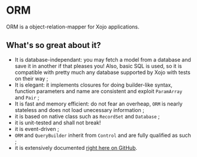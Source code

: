 ORM
===
ORM is a object-relation-mapper for Xojo applications.

What's so great about it?
-------------------------
* It is database-independant: you may fetch a model from a database and save it 
in another if that pleases you! Also, basic SQL is used, so it is compatible 
with pretty much any database supported by Xojo with tests on their way ;
* It is elegant: it implements closures for doing builder-like syntax, function 
parameters and name are consistent and exploit `ParamArray` and `Pair` ;
* It is fast and memory efficient: do not fear an overheap, `ORM` is nearly 
stateless and does not load unecessary information ;
* it is based on native class such as `RecordSet` and `Database` ;
* it is unit-tested and shall not break! 
* it is event-driven ;
* `ORM` and `QueryBuilder` inherit from `Control` and are fully qualified as 
such ;
* it is extensively documented 
[right here on GitHub](https://github.com/Budjhete/XojoORM/wiki).
